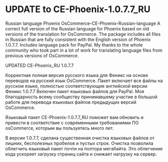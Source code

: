 # UPDATE to CE-Phoenix-1.0.7.7_RU
Russian language Phoenix
OsCommerce-CE-Phoenix-Russian-language
A correct full version of the Russian language for Phoenix based on old versions of the translation for OsCommerce. The package includes all files in Russian that are fully consistent with the English version of Phoenix 1.0.7.7. Includes language pack for PayPal. My thanks to the whole community who took part in a lot of work for translating language files from previous versions of OsCommerce.

UPDATED CE-Phoenix_RU 1.0.7.7

Корректная полная версия русского языка для Феникс на основе переводов на русский язык OsCommerce. 
Пакет включает все файлы на русском языке, полностью соответствующие английской версии Феникс 1.0.7.7
Включен пакет языковых файлов для PayPal. 
Моя благодарность всему сообществу принимавшему участие в большой работе для перевода языковых файлов предыдущих версий OsCommerce.

Языковый пакет CE-Phoenix-1.0.7.7_RU поможет вам обновить и привести в соответствие с современными требованиями ПО osCommerce, которым вы пользуетесь много лет.

В версии 1.0.7.7, сделана существенная очистка языковых файлов от лишних, бесполезных пробелов и пустых строк. Очистка позволила облегчить языковый пакет почти на полтора мегабайта. Это облегчение кода ускоряет загрузку страниц сайта и снижает нагрузку на сервер. 
